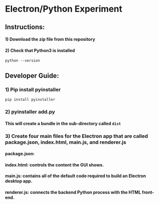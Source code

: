 # Electron/Python Experiment

## Instructions:

#### 1) Download the zip file from this repository
#### 2) Check that Python3 is installed
```
python --version
```
 
## Developer Guide:
### 1) Pip install pyinstaller
```
pip install pyinstaller
```
### 2) pyinstaller add.py
#### This will create a bundle in the sub-directory called `dist`

###
### 3) Create four main files for the Electron app that are called package.json, index.html, main.js, and renderer.js

#### package.json:

#### index.html: controls the content the GUI shows.

#### main.js: contains all of the default code required to build an Electron desktop app.

#### renderer.js: connects the backend Python process with the HTML front-end.

